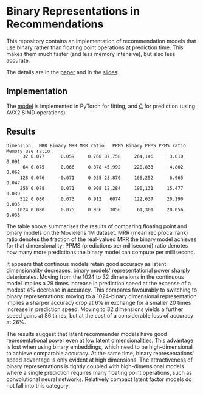# Binary Representations in Recommendations

This repository contains an implementation of recommendation models that use binary rather than floating point operations at prediction time. This makes them much faster (and less memory intensive), but also less accurate.

The details are in the [paper](https://arxiv.org/abs/1706.07479) and in the [slides](https://speakerdeck.com/maciejkula/binary-embeddings-for-efficient-ranking).

## Implementation

The [model](binge/models.py#L134) is implemented in PyTorch for fitting, and [C](binge/predict.c#L118) for prediction (using AVX2 SIMD operations).

## Results
```
Dimension   MRR Binary MRR MRR ratio   PPMS Binary PPMS PPMS ratio Memory use ratio
      32 0.077      0.059     0.768 87,758     264,146      3.010            0.091
      64 0.075      0.066     0.878 45,992     220,833      4.802            0.062
     128 0.076      0.071     0.935 23,870     166,252      6.965            0.047
     256 0.078      0.071     0.908 12,284     190,131     15.477            0.039
     512 0.080      0.073     0.912   6074     122,637     20.190            0.035
    1024 0.080      0.075     0.936   3056      61,301     20.056            0.033

```

The table above summarises the results of comparing floating point and binary models on the Movielens 1M dataset. MRR (mean reciprocal rank) ratio denotes the fraction of the real-valued MRR the binary model achieves for that dimensionality; PPMS (predictions per millisecond) ratio denotes how many more predictions the binary model can compute per millisecond.

It appears that  continous models retain good accuracy as latent dimensionality decreases, binary models' representational power sharply deteriorates. Moving from the 1024 to 32 dimensions in the continuous model implies a 29 times increase in prediction speed at the expense of a modest 4% decrease in accuracy. This compares favourably to switching to binary representations: moving to a 1024-binary dimensional representation implies a sharper accuracy drop at 6% in exchange for a smaller 20 times increase in prediction speed. Moving to 32 dimensions yields a further speed gains at 86 times, but at the cost of a considerable loss of accuracy at 26%.

The results suggest that latent recommender models have good representational power even at low latent dimensionalities. This advantage is lost when using binary embeddings, which need to be high-dimensional to achieve comparable accuracy. At the same time, binary representations' speed advantage is only evident at high dimensions. The attractiveness of binary representations is tightly coupled with high-dimensional models where a single prediction requires many floating point operations, such as convolutional neural networks. Relatively compact latent factor models do not fall into this category.
